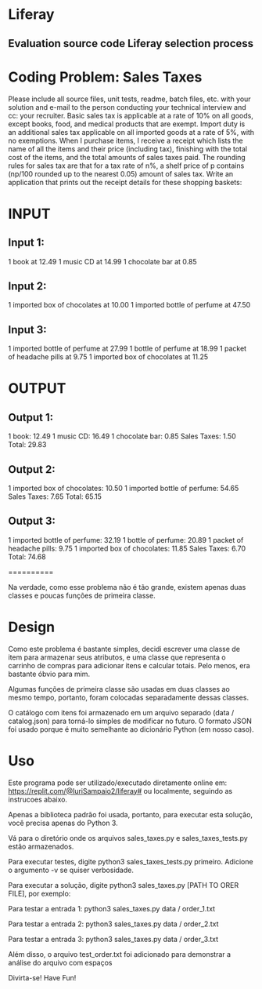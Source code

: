 # Liferay

## Evaluation source code Liferay selection process
# Coding Problem: Sales Taxes
Please include all source files, unit tests, readme, batch files, etc. with your solution and e-mail to the person conducting your technical interview and cc: your recruiter.
Basic sales tax is applicable at a rate of 10% on all goods, except books, food, and medical products that are exempt. Import duty is an additional sales tax applicable on all imported goods at a rate of 5%, with no exemptions.
When I purchase items, I receive a receipt which lists the name of all the items and their price (including tax), finishing with the total cost of the items, and the total amounts of sales taxes paid. The rounding rules for sales tax are that for a tax rate of n%, a shelf price of p contains (np/100 rounded up to the nearest 0.05) amount of sales tax.
Write an application that prints out the receipt details for these shopping baskets:

# INPUT
## Input 1:
1 book at 12.49
1 music CD at 14.99
1 chocolate bar at 0.85
## Input 2:
1 imported box of chocolates at 10.00 1 imported bottle of perfume at 47.50
## Input 3:
1 imported bottle of perfume at 27.99 1 bottle of perfume at 18.99
1 packet of headache pills at 9.75
1 imported box of chocolates at 11.25

# OUTPUT
## Output 1:
1 book: 12.49
1 music CD: 16.49
1 chocolate bar: 0.85 Sales Taxes: 1.50 Total: 29.83
## Output 2:
1 imported box of chocolates: 10.50 1 imported bottle of perfume: 54.65 Sales Taxes: 7.65
Total: 65.15
## Output 3:
1 imported bottle of perfume: 32.19 1 bottle of perfume: 20.89
1 packet of headache pills: 9.75
1 imported box of chocolates: 11.85 Sales Taxes: 6.70
Total: 74.68


========== 


Na verdade, como esse problema não é tão grande, existem apenas duas classes e poucas funções de primeira classe.

# Design
Como este problema é bastante simples, decidi escrever uma classe de item para armazenar seus atributos, e uma classe que representa o carrinho de compras para adicionar itens e calcular totais. Pelo menos, era bastante óbvio para mim.

Algumas funções de primeira classe são usadas em duas classes ao mesmo tempo, portanto, foram colocadas separadamente dessas classes.

O catálogo com itens foi armazenado em um arquivo separado (data / catalog.json) para torná-lo simples de modificar no futuro. O formato JSON foi usado porque é muito semelhante ao dicionário Python (em nosso caso).

# Uso
Este programa pode ser utilizado/executado diretamente online em: https://replit.com/@IuriSampaio2/liferay#
ou localmente, seguindo as instrucoes abaixo.

Apenas a biblioteca padrão foi usada, portanto, para executar esta solução, você precisa apenas do Python 3.

Vá para o diretório onde os arquivos sales_taxes.py e sales_taxes_tests.py estão armazenados.

Para executar testes, digite python3 sales_taxes_tests.py primeiro. Adicione o argumento -v se quiser verbosidade.

Para executar a solução, digite python3 sales_taxes.py [PATH TO ORER FILE], por exemplo:

Para testar a entrada 1: python3 sales_taxes.py data / order_1.txt

Para testar a entrada 2: python3 sales_taxes.py data / order_2.txt

Para testar a entrada 3: python3 sales_taxes.py data / order_3.txt

Além disso, o arquivo test_order.txt foi adicionado para demonstrar a análise do arquivo com espaços

Divirta-se! Have Fun!
